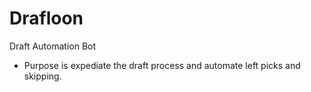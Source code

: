 # Drafloon
Draft Automation Bot

- Purpose is expediate the draft process and automate left picks and skipping.
